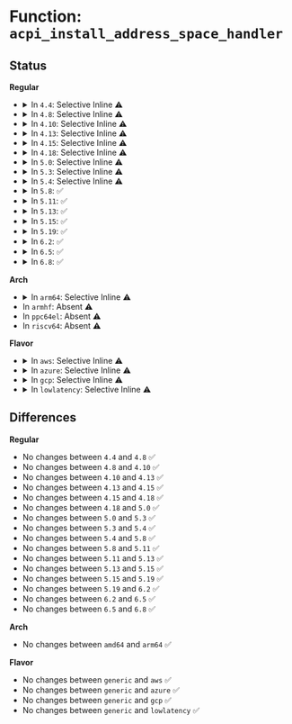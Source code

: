 # Function: <code>acpi_install_address_space_handler</code>

## Status
<b>Regular</b>
<ul>
<li>
<details>
<summary>In <code>4.4</code>: Selective Inline ⚠️</summary>

```c
acpi_status acpi_install_address_space_handler(acpi_handle device, acpi_adr_space_type space_id, acpi_adr_space_handler handler, acpi_adr_space_setup setup, void *context);
```

**Collision:** Unique Global

**Inline:** Selective

**Transformation:** False

**Instances:**

```
In drivers/acpi/acpica/evxfregn.c (ffffffff81493bbf)
Location: drivers/acpi/acpica/evxfregn.c:77
Inline: True
Direct callers:
  - drivers/gpio/gpiolib-acpi.c:acpi_gpiochip_add
  - drivers/acpi/acpi_cmos_rtc.c:acpi_install_cmos_rtc_space_handler
  - drivers/acpi/acpica/evrgnini.c:acpi_ev_pci_config_region_setup
  - drivers/i2c/i2c-core.c:i2c_register_adapter
```
**Symbols:**

```
ffffffff81493bbf-ffffffff81493c72: acpi_install_address_space_handler (STB_GLOBAL)
```
</details>
</li>
<li>
<details>
<summary>In <code>4.8</code>: Selective Inline ⚠️</summary>

```c
acpi_status acpi_install_address_space_handler(acpi_handle device, acpi_adr_space_type space_id, acpi_adr_space_handler handler, acpi_adr_space_setup setup, void *context);
```

**Collision:** Unique Global

**Inline:** Selective

**Transformation:** False

**Instances:**

```
In drivers/acpi/acpica/evxfregn.c (ffffffff814e29ce)
Location: drivers/acpi/acpica/evxfregn.c:77
Inline: True
Direct callers:
  - drivers/gpio/gpiolib-acpi.c:acpi_gpiochip_add
  - drivers/acpi/ec.c:ec_install_handlers
  - drivers/acpi/acpi_cmos_rtc.c:acpi_install_cmos_rtc_space_handler
  - drivers/acpi/acpica/evrgnini.c:acpi_ev_pci_config_region_setup
  - drivers/i2c/i2c-core.c:i2c_register_adapter
```
**Symbols:**

```
ffffffff814e29ce-ffffffff814e2a69: acpi_install_address_space_handler (STB_GLOBAL)
```
</details>
</li>
<li>
<details>
<summary>In <code>4.10</code>: Selective Inline ⚠️</summary>

```c
acpi_status acpi_install_address_space_handler(acpi_handle device, acpi_adr_space_type space_id, acpi_adr_space_handler handler, acpi_adr_space_setup setup, void *context);
```

**Collision:** Unique Global

**Inline:** Selective

**Transformation:** False

**Instances:**

```
In drivers/acpi/acpica/evxfregn.c (ffffffff81505387)
Location: drivers/acpi/acpica/evxfregn.c:77
Inline: True
Direct callers:
  - drivers/gpio/gpiolib-acpi.c:acpi_gpiochip_add
  - drivers/acpi/ec.c:ec_install_handlers
  - drivers/acpi/acpi_cmos_rtc.c:acpi_install_cmos_rtc_space_handler
  - drivers/acpi/acpica/evrgnini.c:acpi_ev_pci_config_region_setup
  - drivers/i2c/i2c-core.c:i2c_register_adapter
```
**Symbols:**

```
ffffffff81505387-ffffffff81505422: acpi_install_address_space_handler (STB_GLOBAL)
```
</details>
</li>
<li>
<details>
<summary>In <code>4.13</code>: Selective Inline ⚠️</summary>

```c
acpi_status acpi_install_address_space_handler(acpi_handle device, acpi_adr_space_type space_id, acpi_adr_space_handler handler, acpi_adr_space_setup setup, void *context);
```

**Collision:** Unique Global

**Inline:** Selective

**Transformation:** False

**Instances:**

```
In drivers/acpi/acpica/evxfregn.c (ffffffff81515959)
Location: drivers/acpi/acpica/evxfregn.c:77
Inline: True
Direct callers:
  - drivers/pinctrl/intel/pinctrl-cherryview.c:chv_pinctrl_probe
  - drivers/gpio/gpiolib-acpi.c:acpi_gpiochip_add
  - drivers/acpi/ec.c:ec_install_handlers
  - drivers/acpi/acpi_cmos_rtc.c:acpi_install_cmos_rtc_space_handler
  - drivers/acpi/acpica/evrgnini.c:acpi_ev_pci_config_region_setup
  - drivers/i2c/i2c-core-acpi.c:i2c_acpi_install_space_handler
```
**Symbols:**

```
ffffffff81515959-ffffffff815159f4: acpi_install_address_space_handler (STB_GLOBAL)
```
</details>
</li>
<li>
<details>
<summary>In <code>4.15</code>: Selective Inline ⚠️</summary>

```c
acpi_status acpi_install_address_space_handler(acpi_handle device, acpi_adr_space_type space_id, acpi_adr_space_handler handler, acpi_adr_space_setup setup, void *context);
```

**Collision:** Unique Global

**Inline:** Selective

**Transformation:** False

**Instances:**

```
In drivers/acpi/acpica/evxfregn.c (ffffffff81560371)
Location: drivers/acpi/acpica/evxfregn.c:77
Inline: True
Direct callers:
  - drivers/pinctrl/intel/pinctrl-cherryview.c:chv_pinctrl_probe
  - drivers/gpio/gpiolib-acpi.c:acpi_gpiochip_add
  - drivers/acpi/ec.c:ec_install_handlers
  - drivers/acpi/acpi_cmos_rtc.c:acpi_install_cmos_rtc_space_handler
  - drivers/acpi/acpica/evrgnini.c:acpi_ev_pci_config_region_setup
  - drivers/acpi/pmic/tps68470_pmic.c:tps68470_pmic_opregion_probe
  - drivers/acpi/pmic/tps68470_pmic.c:tps68470_pmic_opregion_probe
  - drivers/acpi/pmic/tps68470_pmic.c:tps68470_pmic_opregion_probe
  - drivers/acpi/pmic/tps68470_pmic.c:tps68470_pmic_opregion_probe
  - drivers/i2c/i2c-core-acpi.c:i2c_acpi_install_space_handler
```
**Symbols:**

```
ffffffff81560371-ffffffff8156048d: acpi_install_address_space_handler (STB_GLOBAL)
```
</details>
</li>
<li>
<details>
<summary>In <code>4.18</code>: Selective Inline ⚠️</summary>

```c
acpi_status acpi_install_address_space_handler(acpi_handle device, acpi_adr_space_type space_id, acpi_adr_space_handler handler, acpi_adr_space_setup setup, void *context);
```

**Collision:** Unique Global

**Inline:** Selective

**Transformation:** False

**Instances:**

```
In drivers/acpi/acpica/evxfregn.c (ffffffff81597028)
Location: drivers/acpi/acpica/evxfregn.c:43
Inline: True
Direct callers:
  - drivers/pinctrl/intel/pinctrl-cherryview.c:chv_pinctrl_probe
  - drivers/gpio/gpiolib-acpi.c:acpi_gpiochip_add
  - drivers/acpi/ec.c:ec_install_handlers
  - drivers/acpi/acpi_cmos_rtc.c:acpi_install_cmos_rtc_space_handler
  - drivers/acpi/acpica/evrgnini.c:acpi_ev_pci_config_region_setup
  - drivers/acpi/pmic/tps68470_pmic.c:tps68470_pmic_opregion_probe
  - drivers/acpi/pmic/tps68470_pmic.c:tps68470_pmic_opregion_probe
  - drivers/acpi/pmic/tps68470_pmic.c:tps68470_pmic_opregion_probe
  - drivers/acpi/pmic/tps68470_pmic.c:tps68470_pmic_opregion_probe
  - drivers/i2c/i2c-core-acpi.c:i2c_acpi_install_space_handler
```
**Symbols:**

```
ffffffff81597028-ffffffff81597144: acpi_install_address_space_handler (STB_GLOBAL)
```
</details>
</li>
<li>
<details>
<summary>In <code>5.0</code>: Selective Inline ⚠️</summary>

```c
acpi_status acpi_install_address_space_handler(acpi_handle device, acpi_adr_space_type space_id, acpi_adr_space_handler handler, acpi_adr_space_setup setup, void *context);
```

**Collision:** Unique Global

**Inline:** Selective

**Transformation:** False

**Instances:**

```
In drivers/acpi/acpica/evxfregn.c (ffffffff815af72c)
Location: drivers/acpi/acpica/evxfregn.c:43
Inline: True
Direct callers:
  - drivers/pinctrl/intel/pinctrl-cherryview.c:chv_pinctrl_probe
  - drivers/gpio/gpiolib-acpi.c:acpi_gpiochip_add
  - drivers/acpi/ec.c:ec_install_handlers
  - drivers/acpi/acpi_cmos_rtc.c:acpi_install_cmos_rtc_space_handler
  - drivers/acpi/acpica/evrgnini.c:acpi_ev_pci_config_region_setup
  - drivers/acpi/pmic/tps68470_pmic.c:tps68470_pmic_opregion_probe
  - drivers/acpi/pmic/tps68470_pmic.c:tps68470_pmic_opregion_probe
  - drivers/acpi/pmic/tps68470_pmic.c:tps68470_pmic_opregion_probe
  - drivers/acpi/pmic/tps68470_pmic.c:tps68470_pmic_opregion_probe
  - drivers/i2c/i2c-core-acpi.c:i2c_acpi_install_space_handler
```
**Symbols:**

```
ffffffff815af72c-ffffffff815af848: acpi_install_address_space_handler (STB_GLOBAL)
```
</details>
</li>
<li>
<details>
<summary>In <code>5.3</code>: Selective Inline ⚠️</summary>

```c
acpi_status acpi_install_address_space_handler(acpi_handle device, acpi_adr_space_type space_id, acpi_adr_space_handler handler, acpi_adr_space_setup setup, void *context);
```

**Collision:** Unique Global

**Inline:** Selective

**Transformation:** False

**Instances:**

```
In drivers/acpi/acpica/evxfregn.c (ffffffff815e0fb8)
Location: drivers/acpi/acpica/evxfregn.c:43
Inline: True
Direct callers:
  - drivers/pinctrl/intel/pinctrl-cherryview.c:chv_pinctrl_probe
  - drivers/gpio/gpiolib-acpi.c:acpi_gpiochip_add
  - drivers/acpi/ec.c:ec_install_handlers
  - drivers/acpi/acpi_cmos_rtc.c:acpi_install_cmos_rtc_space_handler
  - drivers/acpi/acpica/evrgnini.c:acpi_ev_pci_config_region_setup
  - drivers/acpi/pmic/tps68470_pmic.c:tps68470_pmic_opregion_probe
  - drivers/acpi/pmic/tps68470_pmic.c:tps68470_pmic_opregion_probe
  - drivers/acpi/pmic/tps68470_pmic.c:tps68470_pmic_opregion_probe
  - drivers/acpi/pmic/tps68470_pmic.c:tps68470_pmic_opregion_probe
  - drivers/i2c/i2c-core-acpi.c:i2c_acpi_install_space_handler
```
**Symbols:**

```
ffffffff815e0fb8-ffffffff815e10d7: acpi_install_address_space_handler (STB_GLOBAL)
```
</details>
</li>
<li>
<details>
<summary>In <code>5.4</code>: Selective Inline ⚠️</summary>

```c
acpi_status acpi_install_address_space_handler(acpi_handle device, acpi_adr_space_type space_id, acpi_adr_space_handler handler, acpi_adr_space_setup setup, void *context);
```

**Collision:** Unique Global

**Inline:** Selective

**Transformation:** False

**Instances:**

```
In drivers/acpi/acpica/evxfregn.c (ffffffff8160234d)
Location: drivers/acpi/acpica/evxfregn.c:43
Inline: True
Direct callers:
  - drivers/pinctrl/intel/pinctrl-cherryview.c:chv_pinctrl_probe
  - drivers/gpio/gpiolib-acpi.c:acpi_gpiochip_add
  - drivers/acpi/ec.c:ec_install_handlers
  - drivers/acpi/acpi_cmos_rtc.c:acpi_install_cmos_rtc_space_handler
  - drivers/acpi/acpica/evrgnini.c:acpi_ev_pci_config_region_setup
  - drivers/acpi/pmic/tps68470_pmic.c:tps68470_pmic_opregion_probe
  - drivers/acpi/pmic/tps68470_pmic.c:tps68470_pmic_opregion_probe
  - drivers/acpi/pmic/tps68470_pmic.c:tps68470_pmic_opregion_probe
  - drivers/acpi/pmic/tps68470_pmic.c:tps68470_pmic_opregion_probe
  - drivers/i2c/i2c-core-acpi.c:i2c_acpi_install_space_handler
```
**Symbols:**

```
ffffffff8160234d-ffffffff8160246c: acpi_install_address_space_handler (STB_GLOBAL)
```
</details>
</li>
<li>
<details>
<summary>In <code>5.8</code>: ✅</summary>

```c
acpi_status acpi_install_address_space_handler(acpi_handle device, acpi_adr_space_type space_id, acpi_adr_space_handler handler, acpi_adr_space_setup setup, void *context);
```

**Collision:** Unique Global

**Inline:** No

**Transformation:** False

**Instances:**

```
In drivers/acpi/acpica/evxfregn.c (ffffffff816ae5e1)
Location: drivers/acpi/acpica/evxfregn.c:43
Inline: False
Direct callers:
  - drivers/pinctrl/intel/pinctrl-cherryview.c:chv_pinctrl_probe
  - drivers/gpio/gpiolib-acpi.c:acpi_gpiochip_add
  - drivers/acpi/ec.c:ec_install_handlers
  - drivers/acpi/acpi_cmos_rtc.c:acpi_install_cmos_rtc_space_handler
  - drivers/acpi/acpica/evrgnini.c:acpi_ev_pci_config_region_setup
  - drivers/acpi/pmic/intel_pmic.c:intel_pmic_install_opregion_handler
  - drivers/acpi/pmic/intel_pmic.c:intel_pmic_install_opregion_handler
  - drivers/acpi/pmic/intel_pmic.c:intel_pmic_install_opregion_handler
  - drivers/acpi/pmic/intel_pmic_xpower.c:intel_xpower_pmic_opregion_probe
  - drivers/acpi/pmic/tps68470_pmic.c:tps68470_pmic_opregion_probe
  - drivers/acpi/pmic/tps68470_pmic.c:tps68470_pmic_opregion_probe
  - drivers/acpi/pmic/tps68470_pmic.c:tps68470_pmic_opregion_probe
  - drivers/acpi/pmic/tps68470_pmic.c:tps68470_pmic_opregion_probe
  - drivers/i2c/i2c-core-acpi.c:i2c_acpi_install_space_handler
```
**Symbols:**

```
ffffffff816ae5e1-ffffffff816ae700: acpi_install_address_space_handler (STB_GLOBAL)
```
</details>
</li>
<li>
<details>
<summary>In <code>5.11</code>: ✅</summary>

```c
acpi_status acpi_install_address_space_handler(acpi_handle device, acpi_adr_space_type space_id, acpi_adr_space_handler handler, acpi_adr_space_setup setup, void *context);
```

**Collision:** Unique Global

**Inline:** No

**Transformation:** False

**Instances:**

```
In drivers/acpi/acpica/evxfregn.c (ffffffff816cbf20)
Location: drivers/acpi/acpica/evxfregn.c:43
Inline: False
Direct callers:
  - drivers/pinctrl/intel/pinctrl-cherryview.c:chv_pinctrl_probe
  - drivers/gpio/gpiolib-acpi.c:acpi_gpiochip_add
  - drivers/acpi/ec.c:ec_install_handlers
  - drivers/acpi/acpi_cmos_rtc.c:acpi_install_cmos_rtc_space_handler
  - drivers/acpi/acpica/evrgnini.c:acpi_ev_pci_config_region_setup
  - drivers/acpi/pmic/intel_pmic.c:intel_pmic_install_opregion_handler
  - drivers/acpi/pmic/intel_pmic.c:intel_pmic_install_opregion_handler
  - drivers/acpi/pmic/intel_pmic.c:intel_pmic_install_opregion_handler
  - drivers/acpi/pmic/intel_pmic_xpower.c:intel_xpower_pmic_opregion_probe
  - drivers/acpi/pmic/tps68470_pmic.c:tps68470_pmic_opregion_probe
  - drivers/acpi/pmic/tps68470_pmic.c:tps68470_pmic_opregion_probe
  - drivers/acpi/pmic/tps68470_pmic.c:tps68470_pmic_opregion_probe
  - drivers/acpi/pmic/tps68470_pmic.c:tps68470_pmic_opregion_probe
  - drivers/i2c/i2c-core-acpi.c:i2c_acpi_install_space_handler
```
**Symbols:**

```
ffffffff816cbf20-ffffffff816cc03f: acpi_install_address_space_handler (STB_GLOBAL)
```
</details>
</li>
<li>
<details>
<summary>In <code>5.13</code>: ✅</summary>

```c
acpi_status acpi_install_address_space_handler(acpi_handle device, acpi_adr_space_type space_id, acpi_adr_space_handler handler, acpi_adr_space_setup setup, void *context);
```

**Collision:** Unique Global

**Inline:** No

**Transformation:** False

**Instances:**

```
In drivers/acpi/acpica/evxfregn.c (ffffffff816adeec)
Location: drivers/acpi/acpica/evxfregn.c:43
Inline: False
Direct callers:
  - drivers/pinctrl/intel/pinctrl-cherryview.c:chv_pinctrl_probe
  - drivers/gpio/gpiolib-acpi.c:acpi_gpiochip_add
  - drivers/acpi/ec.c:ec_install_handlers
  - drivers/acpi/acpi_cmos_rtc.c:acpi_install_cmos_rtc_space_handler
  - drivers/acpi/acpica/evrgnini.c:acpi_ev_pci_config_region_setup
  - drivers/acpi/pmic/intel_pmic.c:intel_pmic_install_opregion_handler
  - drivers/acpi/pmic/intel_pmic.c:intel_pmic_install_opregion_handler
  - drivers/acpi/pmic/intel_pmic.c:intel_pmic_install_opregion_handler
  - drivers/acpi/pmic/intel_pmic_xpower.c:intel_xpower_pmic_opregion_probe
  - drivers/acpi/pmic/tps68470_pmic.c:tps68470_pmic_opregion_probe
  - drivers/acpi/pmic/tps68470_pmic.c:tps68470_pmic_opregion_probe
  - drivers/acpi/pmic/tps68470_pmic.c:tps68470_pmic_opregion_probe
  - drivers/acpi/pmic/tps68470_pmic.c:tps68470_pmic_opregion_probe
  - drivers/i2c/i2c-core-acpi.c:i2c_acpi_install_space_handler
```
**Symbols:**

```
ffffffff816adeec-ffffffff816ae00b: acpi_install_address_space_handler (STB_GLOBAL)
```
</details>
</li>
<li>
<details>
<summary>In <code>5.15</code>: ✅</summary>

```c
acpi_status acpi_install_address_space_handler(acpi_handle device, acpi_adr_space_type space_id, acpi_adr_space_handler handler, acpi_adr_space_setup setup, void *context);
```

**Collision:** Unique Global

**Inline:** No

**Transformation:** False

**Instances:**

```
In drivers/acpi/acpica/evxfregn.c (ffffffff81724cab)
Location: drivers/acpi/acpica/evxfregn.c:43
Inline: False
Direct callers:
  - drivers/pinctrl/intel/pinctrl-cherryview.c:chv_pinctrl_probe
  - drivers/gpio/gpiolib-acpi.c:acpi_gpiochip_add
  - drivers/acpi/ec.c:ec_install_handlers
  - drivers/acpi/acpi_cmos_rtc.c:acpi_install_cmos_rtc_space_handler
  - drivers/acpi/prmt.c:init_prmt
  - drivers/acpi/acpica/evrgnini.c:acpi_ev_pci_config_region_setup
  - drivers/acpi/pmic/intel_pmic.c:intel_pmic_install_opregion_handler
  - drivers/acpi/pmic/intel_pmic.c:intel_pmic_install_opregion_handler
  - drivers/acpi/pmic/intel_pmic.c:intel_pmic_install_opregion_handler
  - drivers/acpi/pmic/intel_pmic_xpower.c:intel_xpower_pmic_opregion_probe
  - drivers/acpi/pmic/tps68470_pmic.c:tps68470_pmic_opregion_probe
  - drivers/acpi/pmic/tps68470_pmic.c:tps68470_pmic_opregion_probe
  - drivers/acpi/pmic/tps68470_pmic.c:tps68470_pmic_opregion_probe
  - drivers/acpi/pmic/tps68470_pmic.c:tps68470_pmic_opregion_probe
  - drivers/i2c/i2c-core-acpi.c:i2c_acpi_install_space_handler
```
**Symbols:**

```
ffffffff81724cab-ffffffff81724dca: acpi_install_address_space_handler (STB_GLOBAL)
```
</details>
</li>
<li>
<details>
<summary>In <code>5.19</code>: ✅</summary>

```c
acpi_status acpi_install_address_space_handler(acpi_handle device, acpi_adr_space_type space_id, acpi_adr_space_handler handler, acpi_adr_space_setup setup, void *context);
```

**Collision:** Unique Global

**Inline:** No

**Transformation:** False

**Instances:**

```
In drivers/acpi/acpica/evxfregn.c (ffffffff81855301)
Location: drivers/acpi/acpica/evxfregn.c:43
Inline: False
Direct callers:
  - drivers/pinctrl/intel/pinctrl-cherryview.c:chv_pinctrl_probe
  - drivers/gpio/gpiolib-acpi.c:acpi_gpiochip_add
  - drivers/acpi/ec.c:ec_install_handlers
  - drivers/acpi/acpi_cmos_rtc.c:acpi_install_cmos_rtc_space_handler
  - drivers/acpi/prmt.c:init_prmt
  - drivers/acpi/acpi_pcc.c:acpi_init_pcc
  - drivers/acpi/acpica/evrgnini.c:acpi_ev_pci_config_region_setup
  - drivers/acpi/pmic/intel_pmic.c:intel_pmic_install_opregion_handler
  - drivers/acpi/pmic/intel_pmic.c:intel_pmic_install_opregion_handler
  - drivers/acpi/pmic/intel_pmic.c:intel_pmic_install_opregion_handler
  - drivers/acpi/pmic/intel_pmic_xpower.c:intel_xpower_pmic_opregion_probe
  - drivers/acpi/pmic/tps68470_pmic.c:tps68470_pmic_opregion_probe
  - drivers/acpi/pmic/tps68470_pmic.c:tps68470_pmic_opregion_probe
  - drivers/acpi/pmic/tps68470_pmic.c:tps68470_pmic_opregion_probe
  - drivers/acpi/pmic/tps68470_pmic.c:tps68470_pmic_opregion_probe
  - drivers/i2c/i2c-core-acpi.c:i2c_acpi_install_space_handler
```
**Symbols:**

```
ffffffff81855301-ffffffff81855430: acpi_install_address_space_handler (STB_GLOBAL)
```
</details>
</li>
<li>
<details>
<summary>In <code>6.2</code>: ✅</summary>

```c
acpi_status acpi_install_address_space_handler(acpi_handle device, acpi_adr_space_type space_id, acpi_adr_space_handler handler, acpi_adr_space_setup setup, void *context);
```

**Collision:** Unique Global

**Inline:** No

**Transformation:** False

**Instances:**

```
In drivers/acpi/acpica/evxfregn.c (ffffffff81990010)
Location: drivers/acpi/acpica/evxfregn.c:97
Inline: False
Direct callers:
  - drivers/pinctrl/intel/pinctrl-cherryview.c:chv_pinctrl_probe
  - drivers/gpio/gpiolib-acpi.c:acpi_gpiochip_add
  - drivers/acpi/acpi_cmos_rtc.c:acpi_install_cmos_rtc_space_handler
  - drivers/acpi/prmt.c:init_prmt
  - drivers/acpi/acpi_pcc.c:acpi_init_pcc
  - drivers/acpi/acpi_ffh.c:acpi_init_ffh
  - drivers/acpi/acpica/evrgnini.c:acpi_ev_pci_config_region_setup
  - drivers/acpi/pmic/intel_pmic.c:intel_pmic_install_opregion_handler
  - drivers/acpi/pmic/intel_pmic.c:intel_pmic_install_opregion_handler
  - drivers/acpi/pmic/intel_pmic.c:intel_pmic_install_opregion_handler
  - drivers/acpi/pmic/intel_pmic_xpower.c:intel_xpower_pmic_opregion_probe
  - drivers/acpi/pmic/tps68470_pmic.c:tps68470_pmic_opregion_probe
  - drivers/acpi/pmic/tps68470_pmic.c:tps68470_pmic_opregion_probe
  - drivers/acpi/pmic/tps68470_pmic.c:tps68470_pmic_opregion_probe
  - drivers/acpi/pmic/tps68470_pmic.c:tps68470_pmic_opregion_probe
  - drivers/i2c/i2c-core-acpi.c:i2c_acpi_install_space_handler
```
**Symbols:**

```
ffffffff81990010-ffffffff8199003c: acpi_install_address_space_handler (STB_GLOBAL)
```
</details>
</li>
<li>
<details>
<summary>In <code>6.5</code>: ✅</summary>

```c
acpi_status acpi_install_address_space_handler(acpi_handle device, acpi_adr_space_type space_id, acpi_adr_space_handler handler, acpi_adr_space_setup setup, void *context);
```

**Collision:** Unique Global

**Inline:** No

**Transformation:** False

**Instances:**

```
In drivers/acpi/acpica/evxfregn.c (ffffffff819d6ab0)
Location: drivers/acpi/acpica/evxfregn.c:97
Inline: False
Direct callers:
  - drivers/pinctrl/intel/pinctrl-cherryview.c:chv_pinctrl_probe
  - drivers/gpio/gpiolib-acpi.c:acpi_gpiochip_add
  - drivers/acpi/acpi_cmos_rtc.c:acpi_cmos_rtc_attach_handler
  - drivers/acpi/prmt.c:init_prmt
  - drivers/acpi/acpi_pcc.c:acpi_init_pcc
  - drivers/acpi/acpi_ffh.c:acpi_init_ffh
  - drivers/acpi/acpica/evrgnini.c:acpi_ev_pci_config_region_setup
  - drivers/acpi/pmic/intel_pmic.c:intel_pmic_install_opregion_handler
  - drivers/acpi/pmic/intel_pmic.c:intel_pmic_install_opregion_handler
  - drivers/acpi/pmic/intel_pmic.c:intel_pmic_install_opregion_handler
  - drivers/acpi/pmic/intel_pmic_xpower.c:intel_xpower_pmic_opregion_probe
  - drivers/acpi/pmic/tps68470_pmic.c:tps68470_pmic_opregion_probe
  - drivers/acpi/pmic/tps68470_pmic.c:tps68470_pmic_opregion_probe
  - drivers/acpi/pmic/tps68470_pmic.c:tps68470_pmic_opregion_probe
  - drivers/acpi/pmic/tps68470_pmic.c:tps68470_pmic_opregion_probe
  - drivers/i2c/i2c-core-acpi.c:i2c_acpi_install_space_handler
```
**Symbols:**

```
ffffffff819d6ab0-ffffffff819d6adc: acpi_install_address_space_handler (STB_GLOBAL)
```
</details>
</li>
<li>
<details>
<summary>In <code>6.8</code>: ✅</summary>

```c
acpi_status acpi_install_address_space_handler(acpi_handle device, acpi_adr_space_type space_id, acpi_adr_space_handler handler, acpi_adr_space_setup setup, void *context);
```

**Collision:** Unique Global

**Inline:** No

**Transformation:** False

**Instances:**

```
In drivers/acpi/acpica/evxfregn.c (ffffffff81a21770)
Location: drivers/acpi/acpica/evxfregn.c:97
Inline: False
Direct callers:
  - drivers/pinctrl/intel/pinctrl-cherryview.c:chv_pinctrl_probe
  - drivers/gpio/gpiolib-acpi.c:acpi_gpiochip_add
  - drivers/acpi/acpi_cmos_rtc.c:acpi_cmos_rtc_attach_handler
  - drivers/acpi/prmt.c:init_prmt
  - drivers/acpi/acpi_pcc.c:acpi_init_pcc
  - drivers/acpi/acpi_ffh.c:acpi_init_ffh
  - drivers/acpi/acpica/evrgnini.c:acpi_ev_pci_config_region_setup
  - drivers/acpi/pmic/intel_pmic.c:intel_pmic_install_opregion_handler
  - drivers/acpi/pmic/intel_pmic.c:intel_pmic_install_opregion_handler
  - drivers/acpi/pmic/intel_pmic.c:intel_pmic_install_opregion_handler
  - drivers/acpi/pmic/intel_pmic_xpower.c:intel_xpower_pmic_opregion_probe
  - drivers/acpi/pmic/tps68470_pmic.c:tps68470_pmic_opregion_probe
  - drivers/acpi/pmic/tps68470_pmic.c:tps68470_pmic_opregion_probe
  - drivers/acpi/pmic/tps68470_pmic.c:tps68470_pmic_opregion_probe
  - drivers/acpi/pmic/tps68470_pmic.c:tps68470_pmic_opregion_probe
  - drivers/i2c/i2c-core-acpi.c:i2c_acpi_install_space_handler
```
**Symbols:**

```
ffffffff81a21770-ffffffff81a2179c: acpi_install_address_space_handler (STB_GLOBAL)
```
</details>
</li>
</ul>
<b>Arch</b>
<ul>
<li>
<details>
<summary>In <code>arm64</code>: Selective Inline ⚠️</summary>

```c
acpi_status acpi_install_address_space_handler(acpi_handle device, acpi_adr_space_type space_id, acpi_adr_space_handler handler, acpi_adr_space_setup setup, void *context);
```

**Collision:** Unique Global

**Inline:** Selective

**Transformation:** False

**Instances:**

```
In drivers/acpi/acpica/evxfregn.c (ffff80001078337c)
Location: drivers/acpi/acpica/evxfregn.c:43
Inline: True
Direct callers:
  - drivers/gpio/gpiolib-acpi.c:acpi_gpiochip_add
  - drivers/acpi/ec.c:ec_install_handlers
  - drivers/acpi/acpica/evrgnini.c:acpi_ev_pci_config_region_setup
  - drivers/acpi/pmic/tps68470_pmic.c:tps68470_pmic_opregion_probe
  - drivers/acpi/pmic/tps68470_pmic.c:tps68470_pmic_opregion_probe
  - drivers/acpi/pmic/tps68470_pmic.c:tps68470_pmic_opregion_probe
  - drivers/acpi/pmic/tps68470_pmic.c:tps68470_pmic_opregion_probe
  - drivers/i2c/i2c-core-acpi.c:i2c_acpi_install_space_handler
```
**Symbols:**

```
ffff80001078337c-ffff80001078342c: acpi_install_address_space_handler (STB_GLOBAL)
```
</details>
</li>
<li>
In <code>armhf</code>: Absent ⚠️
</li>
<li>
In <code>ppc64el</code>: Absent ⚠️
</li>
<li>
In <code>riscv64</code>: Absent ⚠️
</li>
</ul>
<b>Flavor</b>
<ul>
<li>
<details>
<summary>In <code>aws</code>: Selective Inline ⚠️</summary>

```c
acpi_status acpi_install_address_space_handler(acpi_handle device, acpi_adr_space_type space_id, acpi_adr_space_handler handler, acpi_adr_space_setup setup, void *context);
```

**Collision:** Unique Global

**Inline:** Selective

**Transformation:** False

**Instances:**

```
In drivers/acpi/acpica/evxfregn.c (ffffffff815e97f9)
Location: drivers/acpi/acpica/evxfregn.c:43
Inline: True
Direct callers:
  - drivers/gpio/gpiolib-acpi.c:acpi_gpiochip_add
  - drivers/acpi/ec.c:ec_install_handlers
  - drivers/acpi/acpi_cmos_rtc.c:acpi_install_cmos_rtc_space_handler
  - drivers/acpi/acpica/evrgnini.c:acpi_ev_pci_config_region_setup
```
**Symbols:**

```
ffffffff815e97f9-ffffffff815e989e: acpi_install_address_space_handler (STB_GLOBAL)
```
</details>
</li>
<li>
<details>
<summary>In <code>azure</code>: Selective Inline ⚠️</summary>

```c
acpi_status acpi_install_address_space_handler(acpi_handle device, acpi_adr_space_type space_id, acpi_adr_space_handler handler, acpi_adr_space_setup setup, void *context);
```

**Collision:** Unique Global

**Inline:** Selective

**Transformation:** False

**Instances:**

```
In drivers/acpi/acpica/evxfregn.c (ffffffff815d4e1c)
Location: drivers/acpi/acpica/evxfregn.c:43
Inline: True
Direct callers:
  - drivers/pinctrl/intel/pinctrl-cherryview.c:chv_pinctrl_probe
  - drivers/gpio/gpiolib-acpi.c:acpi_gpiochip_add
  - drivers/acpi/ec.c:ec_install_handlers
  - drivers/acpi/acpi_cmos_rtc.c:acpi_install_cmos_rtc_space_handler
  - drivers/acpi/acpica/evrgnini.c:acpi_ev_pci_config_region_setup
```
**Symbols:**

```
ffffffff815d4e1c-ffffffff815d4ec1: acpi_install_address_space_handler (STB_GLOBAL)
```
</details>
</li>
<li>
<details>
<summary>In <code>gcp</code>: Selective Inline ⚠️</summary>

```c
acpi_status acpi_install_address_space_handler(acpi_handle device, acpi_adr_space_type space_id, acpi_adr_space_handler handler, acpi_adr_space_setup setup, void *context);
```

**Collision:** Unique Global

**Inline:** Selective

**Transformation:** False

**Instances:**

```
In drivers/acpi/acpica/evxfregn.c (ffffffff815f662d)
Location: drivers/acpi/acpica/evxfregn.c:43
Inline: True
Direct callers:
  - drivers/pinctrl/intel/pinctrl-cherryview.c:chv_pinctrl_probe
  - drivers/gpio/gpiolib-acpi.c:acpi_gpiochip_add
  - drivers/acpi/ec.c:ec_install_handlers
  - drivers/acpi/acpi_cmos_rtc.c:acpi_install_cmos_rtc_space_handler
  - drivers/acpi/acpica/evrgnini.c:acpi_ev_pci_config_region_setup
  - drivers/acpi/pmic/tps68470_pmic.c:tps68470_pmic_opregion_probe
  - drivers/acpi/pmic/tps68470_pmic.c:tps68470_pmic_opregion_probe
  - drivers/acpi/pmic/tps68470_pmic.c:tps68470_pmic_opregion_probe
  - drivers/acpi/pmic/tps68470_pmic.c:tps68470_pmic_opregion_probe
  - drivers/i2c/i2c-core-acpi.c:i2c_acpi_install_space_handler
```
**Symbols:**

```
ffffffff815f662d-ffffffff815f674c: acpi_install_address_space_handler (STB_GLOBAL)
```
</details>
</li>
<li>
<details>
<summary>In <code>lowlatency</code>: Selective Inline ⚠️</summary>

```c
acpi_status acpi_install_address_space_handler(acpi_handle device, acpi_adr_space_type space_id, acpi_adr_space_handler handler, acpi_adr_space_setup setup, void *context);
```

**Collision:** Unique Global

**Inline:** Selective

**Transformation:** False

**Instances:**

```
In drivers/acpi/acpica/evxfregn.c (ffffffff816104dd)
Location: drivers/acpi/acpica/evxfregn.c:43
Inline: True
Direct callers:
  - drivers/pinctrl/intel/pinctrl-cherryview.c:chv_pinctrl_probe
  - drivers/gpio/gpiolib-acpi.c:acpi_gpiochip_add
  - drivers/acpi/ec.c:ec_install_handlers
  - drivers/acpi/acpi_cmos_rtc.c:acpi_install_cmos_rtc_space_handler
  - drivers/acpi/acpica/evrgnini.c:acpi_ev_pci_config_region_setup
  - drivers/acpi/pmic/tps68470_pmic.c:tps68470_pmic_opregion_probe
  - drivers/acpi/pmic/tps68470_pmic.c:tps68470_pmic_opregion_probe
  - drivers/acpi/pmic/tps68470_pmic.c:tps68470_pmic_opregion_probe
  - drivers/acpi/pmic/tps68470_pmic.c:tps68470_pmic_opregion_probe
  - drivers/i2c/i2c-core-acpi.c:i2c_acpi_install_space_handler
```
**Symbols:**

```
ffffffff816104dd-ffffffff816105fc: acpi_install_address_space_handler (STB_GLOBAL)
```
</details>
</li>
</ul>

## Differences
<b>Regular</b>
<ul>
<li>
No changes between <code>4.4</code> and <code>4.8</code> ✅
</li>
<li>
No changes between <code>4.8</code> and <code>4.10</code> ✅
</li>
<li>
No changes between <code>4.10</code> and <code>4.13</code> ✅
</li>
<li>
No changes between <code>4.13</code> and <code>4.15</code> ✅
</li>
<li>
No changes between <code>4.15</code> and <code>4.18</code> ✅
</li>
<li>
No changes between <code>4.18</code> and <code>5.0</code> ✅
</li>
<li>
No changes between <code>5.0</code> and <code>5.3</code> ✅
</li>
<li>
No changes between <code>5.3</code> and <code>5.4</code> ✅
</li>
<li>
No changes between <code>5.4</code> and <code>5.8</code> ✅
</li>
<li>
No changes between <code>5.8</code> and <code>5.11</code> ✅
</li>
<li>
No changes between <code>5.11</code> and <code>5.13</code> ✅
</li>
<li>
No changes between <code>5.13</code> and <code>5.15</code> ✅
</li>
<li>
No changes between <code>5.15</code> and <code>5.19</code> ✅
</li>
<li>
No changes between <code>5.19</code> and <code>6.2</code> ✅
</li>
<li>
No changes between <code>6.2</code> and <code>6.5</code> ✅
</li>
<li>
No changes between <code>6.5</code> and <code>6.8</code> ✅
</li>
</ul>
<b>Arch</b>
<ul>
<li>
No changes between <code>amd64</code> and <code>arm64</code> ✅
</li>
</ul>
<b>Flavor</b>
<ul>
<li>
No changes between <code>generic</code> and <code>aws</code> ✅
</li>
<li>
No changes between <code>generic</code> and <code>azure</code> ✅
</li>
<li>
No changes between <code>generic</code> and <code>gcp</code> ✅
</li>
<li>
No changes between <code>generic</code> and <code>lowlatency</code> ✅
</li>
</ul>

